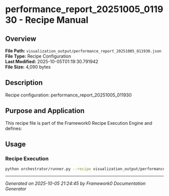 # performance_report_20251005_011930 - Recipe Manual

## Overview
**File Path:** `visualization_output/performance_report_20251005_011930.json`  
**File Type:** Recipe Configuration  
**Last Modified:** 2025-10-05T01:19:30.791942  
**File Size:** 4,090 bytes  

## Description
Recipe configuration: performance_report_20251005_011930

## Purpose and Application
This recipe file is part of the Framework0 Recipe Execution Engine and defines:

## Usage

### Recipe Execution
```bash
python orchestrator/runner.py --recipe visualization_output/performance_report_20251005_011930.json
```


---
*Generated on 2025-10-05 21:24:45 by Framework0 Documentation Generator*
